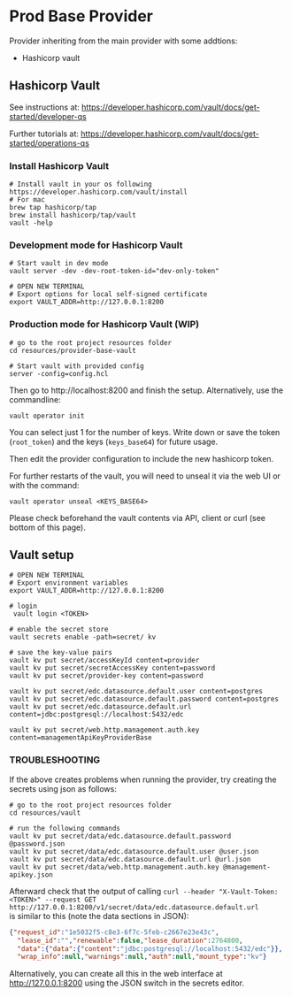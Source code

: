 # Prod Base Provider
Provider inheriting from the main provider with some addtions:
- Hashicorp vault

## Hashicorp Vault
See instructions at: https://developer.hashicorp.com/vault/docs/get-started/developer-qs

Further tutorials at: https://developer.hashicorp.com/vault/docs/get-started/operations-qs
### Install Hashicorp Vault
```shell
# Install vault in your os following https://developer.hashicorp.com/vault/install
# For mac 
brew tap hashicorp/tap
brew install hashicorp/tap/vault
vault -help
````

### Development mode for Hashicorp Vault
```shell
# Start vault in dev mode
vault server -dev -dev-root-token-id="dev-only-token"

# OPEN NEW TERMINAL
# Export options for local self-signed certificate
export VAULT_ADDR=http://127.0.0.1:8200
```

### Production mode for Hashicorp Vault (WIP)
```shell
# go to the root project resources folder
cd resources/provider-base-vault

# Start vault with provided config
server -config=config.hcl    
```

Then go to http://localhost:8200 and finish the setup. Alternatively, use the commandline:
```shell
vault operator init
```
You can select just 1 for the number of keys.
Write down or save the token (`root_token`) and the keys (`keys_base64`) for future usage.

Then edit the provider configuration to include the new hashicorp token.

For further restarts of the vault, you will need to unseal it via the web UI or with the command:
```shell
vault operator unseal <KEYS_BASE64>
```

Please check beforehand the vault contents via API, client or curl (see bottom of this page).

## Vault setup

```shell
# OPEN NEW TERMINAL
# Export environment variables
export VAULT_ADDR=http://127.0.0.1:8200

# login
 vault login <TOKEN>

# enable the secret store
vault secrets enable -path=secret/ kv

# save the key-value pairs
vault kv put secret/accessKeyId content=provider
vault kv put secret/secretAccessKey content=password
vault kv put secret/provider-key content=password

vault kv put secret/edc.datasource.default.user content=postgres
vault kv put secret/edc.datasource.default.password content=postgres
vault kv put secret/edc.datasource.default.url content=jdbc:postgresql://localhost:5432/edc

vault kv put secret/web.http.management.auth.key content=managementApiKeyProviderBase

```
### TROUBLESHOOTING
If the above creates problems when running the provider, try creating the secrets using json as follows:
```shell
# go to the root project resources folder
cd resources/vault

# run the following commands
vault kv put secret/data/edc.datasource.default.password @password.json     
vault kv put secret/data/edc.datasource.default.user @user.json
vault kv put secret/data/edc.datasource.default.url @url.json
vault kv put secret/data/web.http.management.auth.key @management-apikey.json
```
Afterward check that the output of calling `curl --header "X-Vault-Token: <TOKEN>" --request GET http://127.0.0.1:8200/v1/secret/data/edc.datasource.default.url`    
is similar to this (note the data sections in JSON):
```json
{"request_id":"1e5032f5-c8e3-6f7c-5feb-c2667e23e43c",
  "lease_id":"","renewable":false,"lease_duration":2764800,
  "data":{"data":{"content":"jdbc:postgresql://localhost:5432/edc"}},
  "wrap_info":null,"warnings":null,"auth":null,"mount_type":"kv"}
```
Alternatively, you can create all this in the web interface at http://127.0.0.1:8200 using the JSON switch in the secrets editor. 